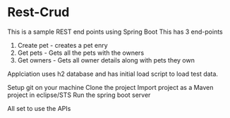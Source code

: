 # Rest-Crud
This is a sample REST end points using Spring Boot
This has 3 end-points
1. Create pet - creates a pet enry
2. Get pets - Gets all the pets with the owners
3. Get owners - Gets all owner details along with pets they own

Applciation uses h2 database and has initial load script to load test data.

Setup git on your machine
Clone the project
Import project as a Maven project in eclipse/STS
Run the spring boot server

All set to use the APIs
